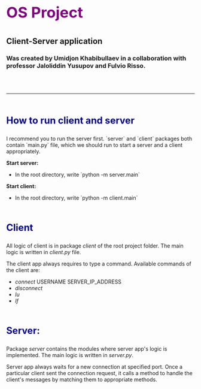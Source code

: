 # <p style = "color: purple; font-size: 40px;">OS Project</p>
## Client-Server application
### Was created by Umidjon Khabibullaev in a collaboration with professor Jaloliddin Yusupov and Fulvio Risso.

<br>
<br>

<hr><br>

<p style = "color: darkblue; font-size: 25px; font-weight: bold;">How to run client and server</p>
<p>I recommend you to run the server first. `server` and `client` packages both contain `main.py` file, which we should run to start a server and a client appropriately.</p>
<b>Start server:</b>
<ul>
    <li>In the root directory, write `python -m server.main`</li>
</ul>
<b>Start client:</b>
<ul>
    <li>In the root directory, write `python -m client.main`</li>
</ul>


<br>
<p style = "color: darkblue; font-size: 25px; font-weight: bold;">Client</p>
All logic of client is in package <i>client</i> of the root project folder. The main logic is written in <i>client.py</i> file.

<p>
    The client app always requires to type a command. Available commands of the client are:
    <ul>
        <li><i>connect</i> USERNAME SERVER_IP_ADDRESS</li>
        <li><i>disconnect</i></li>
        <li><i>lu</i></li>
        <li><i>lf</i></li>
    </ul>
</p>

<br>
<p style = "color: darkblue; font-size: 25px; font-weight: bold;">Server:</p>
Package <i>server</i> contains the modules where server app's logic is implemented. The main logic is written in <i>server.py</i>.<br>
<p>
Server app always waits for a new connection at specified port. Once a particular client sent the connection request, it calls a method to handle the client's messages by matching them to appropriate methods.
</p>